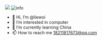 ![](http://antzuhl.cn:4000/get/@liewoi)
![info](https://github-readme-stats.vercel.app/api?username=liewoi&show_icons=true&count_private=true&hide=prs&theme=default_repocard)
- 👋 Hi, I’m @liewoi
- 👀 I’m interested in computer
- 🌱 I’m currently learning China
- 📫 How to reach me 18211817673@qq.com

<!---
liewoi/liewoi is a ✨ special ✨ repository because its `README.md` (this file) appears on your GitHub profile.
You can click the Preview link to take a look at your changes.
--->
